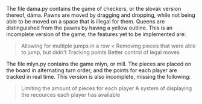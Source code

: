 The file dama.py contains the game of checkers, or the slovak version thereof, dáma.
Pawns are moved by dragging and dropping, while not being able to be moved on a space that is illegal for them.
Queens are distinguished from the pawns by having a yellow outline.
This is an incomplete version of the game, the features yet to be implemented are:
  > Allowing for multiple jumps in a row <
  > Removing pieces that were able to jump, but didn't
  > Tracking points
  > Better control of legal moves

The file mlyn.py contains the game mlyn, or mill.
The pieces are placed on the board in alternating turn order, and the points for each player are tracked
in real time. This version is also incomplete, missing the following:
  > Limiting the amount of pieces for each player
  > A system of displaying the recources each player has available
